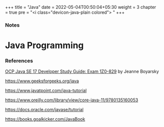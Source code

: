 +++
title = "Java"
date =  2022-05-04T00:50:04+05:30
weight = 3
chapter = true
pre = "<i class=\"devicon-java-plain colored\"></i> "
+++

### Notes

# Java Programming

### References
[OCP Java SE 17 Developer Study Guide: Exam 1Z0-829](https://g.co/kgs/DMh3BT) by Jeanne Boyarsky

https://www.geeksforgeeks.org/java

https://www.javatpoint.com/java-tutorial

https://www.oreilly.com/library/view/core-java-11/9780135160053

https://docs.oracle.com/javase/tutorial

https://books.goalkicker.com/JavaBook